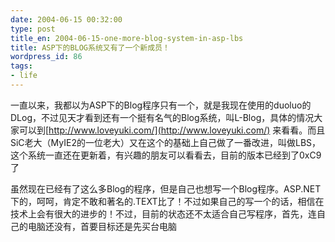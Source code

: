 ```yaml
---
date: 2004-06-15 00:32:00
type: post
title_en: 2004-06-15-one-more-blog-system-in-asp-lbs
title: ASP下的BLOG系统又有了一个新成员！
wordpress_id: 86
tags:
- life
---
```


一直以来，我都以为ASP下的Blog程序只有一个，就是我现在使用的duoluo的DLog，不过见天才看到还有一个挺有名气的Blog系统，叫L-Blog，具体的情况大家可以到[http://www.loveyuki.com/](http://www.loveyuki.com/) 来看看。而且SiC老大（MyIE2的一位老大）又在这个的基础上自己做了一番改进，叫做LBS，这个系统一直还在更新着，有兴趣的朋友可以看看去，目前的版本已经到了0xC9了  
  
虽然现在已经有了这么多Blog的程序，但是自己也想写一个Blog程序。ASP.NET下的，呵呵，肯定不敢和著名的.TEXT比了！不过如果自己的写一个的话，相信在技术上会有很大的进步的！不过，目前的状态还不太适合自己写程序，首先，连自己的电脑还没有，首要目标还是先买台电脑
